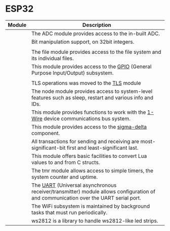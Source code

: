 # ESP32
| Module | Description |
| --- | --- |
|  | The ADC module provides access to the in-built ADC. | 
|  | Bit manipulation support, on 32bit integers. | 
|  |  | 
|  | The file module provides access to the file system and its individual files. | 
|  | This module provides access to the [GPIO](https://en.wikipedia.org/wiki/General-purpose_input/output) (General Purpose Input/Output) subsystem. | 
|  |  | 
|  |  TLS operations was moved to the [TLS](tls.md) module  | 
|  | The node module provides access to system-level features such as sleep, restart and various info and IDs. | 
|  | This module provides functions to work with the [1-Wire](https://en.wikipedia.org/wiki/1-Wire) device communications bus system. | 
|  | This module provides access to the [sigma-delta](https://en.wikipedia.org/wiki/Delta-sigma_modulation) component. | 
|  | All transactions for sending and receiving are most-significant-bit first and least-significant last. | 
|  | This module offers basic facilities to convert Lua values to and from C structs. | 
|  | The tmr module allows access to simple timers, the system counter and uptime. | 
|  | The [UART](https://en.wikipedia.org/wiki/Universal_asynchronous_receiver/transmitter) (Universal asynchronous receiver/transmitter) module allows configuration of and communication over the UART serial port. | 
|  | 	The WiFi subsystem is maintained by background tasks that must run periodically. | 
|  | ws2812 is a library to handle ws2812-like led strips. | 
